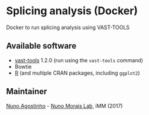 # Splicing analysis (Docker)
Docker to run splicing analysis using VAST-TOOLS

## Available software
- [vast-tools](https://github.com/vastgroup/vast-tools) 1.2.0 (run using the `vast-tools` command)
- Bowtie
- [R](https://r-project.org) (and multiple CRAN packages, including `ggplot2`)

## Maintainer
[Nuno Agostinho](mailto:nunodanielagostinho@gmail.com) - [Nuno Morais Lab](http://imm.medicina.ulisboa.pt/group/compbio/), iMM (2017)
